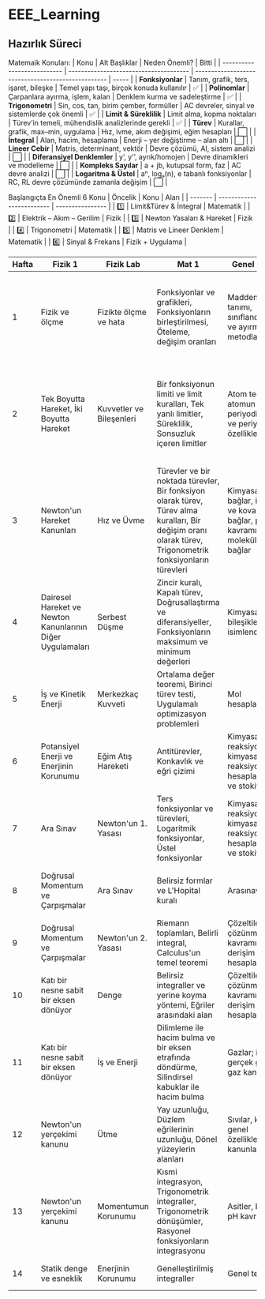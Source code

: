 # EEE_Learning


## Hazırlık Süreci
Matemaik Konuları:
| Konu                        | Alt Başlıklar                          | Neden Önemli?                                      | Bitti |
| --------------------------- | -------------------------------------- | -------------------------------------------------- | ----- |
| **Fonksiyonlar**            | Tanım, grafik, ters, işaret, bileşke   | Temel yapı taşı, birçok konuda kullanılır          | ✅    |
| **Polinomlar**              | Çarpanlara ayırma, işlem, kalan        | Denklem kurma ve sadeleştirme                      | ✅    |
| **Trigonometri**            | Sin, cos, tan, birim çember, formüller | AC devreler, sinyal ve sistemlerde çok önemli      | ✅    |
| **Limit & Süreklilik**      | Limit alma, kopma noktaları            | Türev’in temeli, mühendislik analizlerinde gerekli | ✅    |
| **Türev**                   | Kurallar, grafik, max–min, uygulama    | Hız, ivme, akım değişimi, eğim hesapları           | ⬜    |
| **İntegral**                | Alan, hacim, hesaplama                 | Enerji – yer değiştirme – alan altı                | ⬜    |
| **Lineer Cebir**            | Matris, determinant, vektör            | Devre çözümü, AI, sistem analizi                   | ⬜    |
| **Diferansiyel Denklemler** | y’, y’’, ayrık/homojen                 | Devre dinamikleri ve modelleme                     | ⬜    |
| **Kompleks Sayılar**        | a + jb, kutupsal form, faz             | AC devre analizi                                   | ⬜    |
| **Logaritma & Üstel**       | aⁿ, logₐ(n), e tabanlı fonksiyonlar    | RC, RL devre çözümünde zamanla değişim             | ⬜    |


Başlangıçta En Önemli 6 Konu
| Öncelik | Konu                      | Alan             |
| ------- | ------------------------- | ---------------- |
| 1️⃣     | Limit&Türev & İntegral          | Matematik        |
| 2️⃣     | Elektrik – Akım – Gerilim | Fizik            |
| 3️⃣     | Newton Yasaları & Hareket | Fizik            |
| 4️⃣     | Trigonometri              | Matematik        |
| 5️⃣     | Matris ve Lineer Denklem  | Matematik        |
| 6️⃣     | Sinyal & Frekans          | Fizik + Uygulama |



| Hafta | Fizik 1 | Fizik Lab | Mat 1 | Genel Kimya | EEM Giriş | Programlama |
|-------|---------|-----------|-------|------------|-----------|-------------|
| 1     | Fizik ve ölçme | Fizikte ölçme ve hata | Fonksiyonlar ve grafikleri, Fonksiyonların birleştirilmesi, Öteleme, değişim oranları | Maddenin tanımı, sınıflandırılması ve ayırma metodları | Dönem boyunca görülecek dersler, Bölüm Tanıtımı ve dönemiçi konu başlıkları | - |
| 2     | Tek Boyutta Hareket, İki Boyutta Hareket | Kuvvetler ve Bileşenleri | Bir fonksiyonun limiti ve limit kuralları, Tek yanlı limitler, Süreklilik, Sonsuzluk içeren limitler | Atom teorisi, atomun yapısı, periyodik tablo ve periyodik özellikler | Elektrik anabilim dalında konular, Mühendislik tanımı, Cihazlara bakış | Programlamaya Giriş, Temel kavramlar (bilgisayarın çalışma prensibi, sayı sistemleri, mantıksal ifadeler ve aritmetik işlemler) |
| 3     | Newton'un Hareket Kanunları | Hız ve Üvme | Türevler ve bir noktada türevler, Bir fonksiyon olarak türev, Türev alma kuralları, Bir değişim oranı olarak türev, Trigonometrik fonksiyonların türevleri | Kimyasal bağlar, iyonik ve kovalent bağlar, polarite kavramı, moleküllerarası bağlar | Elektrik ve Elektronik biliminin uygulama alanları | Algoritma kavramı ve önemi, Algoritma türleri, algoritma geliştirmek, satır kod, sayaç yapıları, koşul/karar durumları |
| 4     | Dairesel Hareket ve Newton Kanunlarının Diğer Uygulamaları | Serbest Düşme | Zincir kuralı, Kapalı türev, Doğrusallaştırma ve diferansiyeller, Fonksiyonların maksimum ve minimum değerleri | Kimyasal bileşiklerin isimlendirilmesi | Taban Aritmetiği | Akış diyagramları ve çoklu koşul yapıları |
| 5     | İş ve Kinetik Enerji | Merkezkaç Kuvveti | Ortalama değer teoremi, Birinci türev testi, Uygulamalı optimizasyon problemleri | Mol hesaplamaları | Bit Aritmetiği | Sözde Kod (Pseudo-Code) Yazım Kuralları ve Algoritmalar Arasında Dönüşüm |
| 6     | Potansiyel Enerji ve Enerjinin Korunumu | Eğim Atış Hareketi | Antitürevler, Konkavlık ve eğri çizimi | Kimyasal reaksiyonlar, kimyasal reaksiyon hesaplamaları ve stokiyometri | Devre Elemanları | Temel algoritma örnekleri, genel uygulamalar |
| 7     | Ara Sınav | Newton'un 1. Yasası | Ters fonksiyonlar ve türevleri, Logaritmik fonksiyonlar, Üstel fonksiyonlar | Kimyasal reaksiyonlar, kimyasal reaksiyon hesaplamaları ve stokiyometri | Devre bağlantıları | Python programlama dili ve özellikleri, Akış diyagramlarından kodlamaya geçiş |
| 8     | Doğrusal Momentum ve Çarpışmalar | Ara Sınav | Belirsiz formlar ve L'Hopital kuralı | Arasınav | Seri ve paralel Devrelerin analizi | Temel veri türleri, liste, tuple, dictionary, mantık operatörleri |
| 9     | Doğrusal Momentum ve Çarpışmalar | Newton'un 2. Yasası | Riemann toplamları, Belirli integral, Calculus'un temel teoremi | Çözeltiler, çözünme kavramı, derişim hesaplamaları | Seri ve paralel devrelerin analizi | Üyelik operatörleri, kimlik operatörü, if döngüsü |
| 10    | Katı bir nesne sabit bir eksen dönüyor | Denge | Belirsiz integraller ve yerine koyma yöntemi, Eğriler arasındaki alan | Çözeltiler, çözünme kavramı, derişim hesaplamaları | Seri ve paralel devrelerin analizi | for, while döngüleri |
| 11    | Katı bir nesne sabit bir eksen dönüyor | İş ve Enerji | Dilimleme ile hacim bulma ve bir eksen etrafında döndürme, Silindirsel kabuklar ile hacim bulma | Gazlar; ideal ve gerçek gazlar, gaz kanunları | Seri ve paralel devrelerin analizi | Fonksiyon çağırma, argüman alma |
| 12    | Newton'un yerçekimi kanunu | Ütme | Yay uzunluğu, Düzlem eğrilerinin uzunluğu, Dönel yüzeylerin alanları | Sıvılar, katılar; genel özellikleri ve kanunları | Osiloskop ve Sinyaller | Modüller, paketler |
| 13    | Newton'un yerçekimi kanunu | Momentumun Korunumu | Kısmi integrasyon, Trigonometrik integraller, Trigonometrik dönüşümler, Rasyonel fonksiyonların integrasyonu | Asitler, bazlar, pH kavramı | Sinyal ve Parametreleri | Matplotlib ile grafik işlemleri, exe oluşturma |
| 14    | Statik denge ve esneklik | Enerjinin Korunumu | Genelleştirilmiş integraller | Genel tekrar | Elektronik devre örnekleri | Makine öğrenmesi, GUI |

